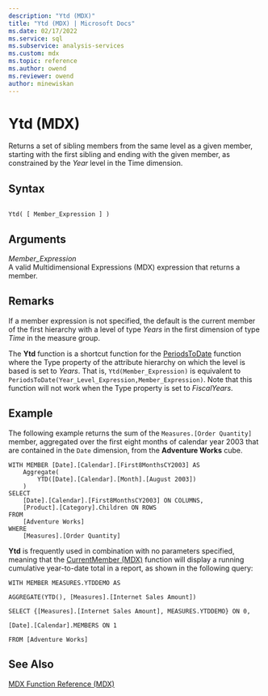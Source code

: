 ```yaml
---
description: "Ytd (MDX)"
title: "Ytd (MDX) | Microsoft Docs"
ms.date: 02/17/2022
ms.service: sql
ms.subservice: analysis-services
ms.custom: mdx
ms.topic: reference
ms.author: owend
ms.reviewer: owend
author: minewiskan
---
```

# Ytd (MDX)


  Returns a set of sibling members from the same level as a given member, starting with the first sibling and ending with the given member, as constrained by the *Year* level in the Time dimension.  
  
## Syntax  
  
```  
  
Ytd( [ Member_Expression ] )  
```  
  
## Arguments  
 *Member_Expression*  
 A valid Multidimensional Expressions (MDX) expression that returns a member.  
  
## Remarks  
 If a member expression is not specified, the default is the current member of the first hierarchy with a level of type *Years* in the first dimension of type *Time* in the measure group.  
  
 The **Ytd** function is a shortcut function for the [PeriodsToDate](../mdx/periodstodate-mdx.md) function where the Type property of the attribute hierarchy on which the level is based is set to *Years*. That is, `Ytd(Member_Expression)` is equivalent to `PeriodsToDate(Year_Level_Expression,Member_Expression)`. Note that this function will not work when the Type property is set to *FiscalYears*.  
  
## Example  
 The following example returns the sum of the `Measures.[Order Quantity]` member, aggregated over the first eight months of calendar year 2003 that are contained in the `Date` dimension, from the **Adventure Works** cube.  
  
```  
WITH MEMBER [Date].[Calendar].[First8MonthsCY2003] AS  
    Aggregate(  
        YTD([Date].[Calendar].[Month].[August 2003])  
    )  
SELECT   
    [Date].[Calendar].[First8MonthsCY2003] ON COLUMNS,  
    [Product].[Category].Children ON ROWS  
FROM  
    [Adventure Works]  
WHERE  
    [Measures].[Order Quantity]  
```  
  
 **Ytd** is frequently used in combination with no parameters specified, meaning that the [CurrentMember &#40;MDX&#41;](../mdx/currentmember-mdx.md) function will display a running cumulative year-to-date total in a report, as shown in the following query:  
  
 `WITH MEMBER MEASURES.YTDDEMO AS`  
  
 `AGGREGATE(YTD(), [Measures].[Internet Sales Amount])`  
  
 `SELECT {[Measures].[Internet Sales Amount], MEASURES.YTDDEMO} ON 0,`  
  
 `[Date].[Calendar].MEMBERS ON 1`  
  
 `FROM [Adventure Works]`  
  
## See Also  
 [MDX Function Reference &#40;MDX&#41;](../mdx/mdx-function-reference-mdx.md)  
  
  

